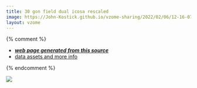 ```yaml
---
title: 30 gon field dual icosa rescaled
image: https://John-Kostick.github.io/vzome-sharing/2022/02/06/12-16-07-30-gon-field-dual-icosa-rescaled/30-gon-field-dual-icosa-rescaled.png
layout: vzome
---
```


{% comment %}
 - [***web page generated from this source***][post]
 - [data assets and more info][github]

[post]: <https://John-Kostick.github.io/vzome-sharing/2022/02/06/30-gon-field-dual-icosa-rescaled-12-16-07.html>
[github]: <https://github.com/John-Kostick/vzome-sharing/tree/main/2022/02/06/12-16-07-30-gon-field-dual-icosa-rescaled/>
{% endcomment %}

<vzome-viewer style="width: 100%; height: 65vh;"
       src="https://John-Kostick.github.io/vzome-sharing/2022/02/06/12-16-07-30-gon-field-dual-icosa-rescaled/30-gon-field-dual-icosa-rescaled.vZome" >
  <img src="https://John-Kostick.github.io/vzome-sharing/2022/02/06/12-16-07-30-gon-field-dual-icosa-rescaled/30-gon-field-dual-icosa-rescaled.png" />
</vzome-viewer>